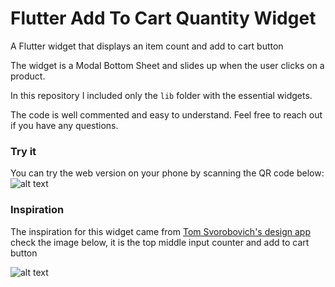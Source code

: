 # Flutter Add To Cart Quantity Widget
A Flutter widget that displays an item count and add to cart button

The widget is a Modal Bottom Sheet and slides up when the user clicks on a product.

In this repository I included only the `lib` folder with the essential widgets.

The code is well commented and easy to understand. Feel free to reach out if you have any questions.

### Try it
You can try the web version on your phone by scanning the QR code below:
![alt text](https://firebasestorage.googleapis.com/v0/b/weddy-app-1.appspot.com/o/other%2Fqr-code%20(2).png?alt=media&token=538e1f8a-5726-45cd-ad21-13086b291f75 "QR code")

### Inspiration
The inspiration for this widget came from [Tom Svorobovich's design app](https://dribbble.com/shots/11401747-Cashier-app)
check the image below, it is the top middle input counter and add to cart button

![alt text](https://cdn.dribbble.com/users/2089341/screenshots/11401747/media/1b805ee02230db0949dc6d285ff1cf3b.png "Flutter Add To Cart Quantity Widget")

